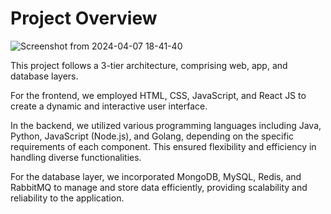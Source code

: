 # Project Overview
![Screenshot from 2024-04-07 18-41-40](https://github.com/Royal-Reddy-Yaparla/project-shell/assets/106161416/e3054d1a-c5ec-405e-9bf0-5151011bf986)




This project follows a 3-tier architecture, comprising web, app, and database layers.

For the frontend, we employed HTML, CSS, JavaScript, and React JS to create a dynamic and interactive user interface.

In the backend, we utilized various programming languages including Java, Python, JavaScript (Node.js), and Golang, depending on the specific requirements of each component. This ensured flexibility and efficiency in handling diverse functionalities.

For the database layer, we incorporated MongoDB, MySQL, Redis, and RabbitMQ to manage and store data efficiently, providing scalability and reliability to the application.